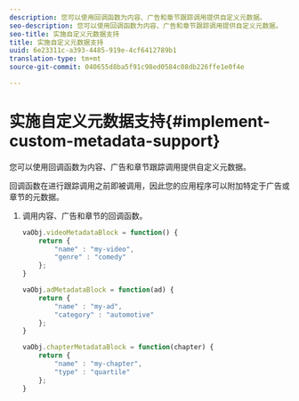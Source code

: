 ```yaml
---
description: 您可以使用回调函数为内容、广告和章节跟踪调用提供自定义元数据。
seo-description: 您可以使用回调函数为内容、广告和章节跟踪调用提供自定义元数据。
seo-title: 实施自定义元数据支持
title: 实施自定义元数据支持
uuid: 6e23311c-a393-4485-919e-4cf6412789b1
translation-type: tm+mt
source-git-commit: 040655d8ba5f91c98ed0584c08db226ffe1e0f4e

---
```



# 实施自定义元数据支持{#implement-custom-metadata-support}

您可以使用回调函数为内容、广告和章节跟踪调用提供自定义元数据。

回调函数在进行跟踪调用之前即被调用，因此您的应用程序可以附加特定于广告或章节的元数据。

1. 调用内容、广告和章节的回调函数。

   ```js
   vaObj.videoMetadataBlock = function() { 
       return { 
           "name" : "my-video", 
           "genre" : "comedy" 
       }; 
   } 
   
   vaObj.adMetadataBlock = function(ad) { 
       return { 
           "name" : "my-ad", 
           "category" : "automotive" 
       }; 
   } 
   
   vaObj.chapterMetadataBlock = function(chapter) { 
       return { 
           "name" : "my-chapter", 
           "type" : "quartile" 
       }; 
   }
   ```

